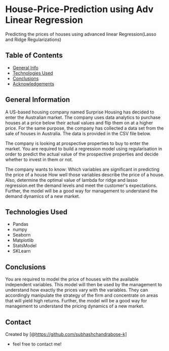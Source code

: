 # House-Price-Prediction using Adv Linear Regression
Predicting the prices of houses using advanced linear Regression(Lasso and Ridge Regularizations)

## Table of Contents
* [General Info](#general-information)
* [Technologies Used](#technologies-used)
* [Conclusions](#conclusions)
* [Acknowledgements](#acknowledgements)

## General Information
A US-based housing company named Surprise Housing has decided to enter the Australian market. The company uses data analytics to purchase houses at a price below their actual values and flip them on at a higher price. For the same purpose, the company has collected a data set from the sale of houses in Australia. The data is provided in the CSV file below.

The company is looking at prospective properties to buy to enter the market. You are required to build a regression model using regularisation in order to predict the actual value of the prospective properties and decide whether to invest in them or not.

The company wants to know: Which variables are significant in predicting the price of a house How well those variables describe the price of a house. Also, determine the optimal value of lambda for ridge and lasso regression.eet the demand levels and meet the customer's expectations. Further, the model will be a good way for management to understand the demand dynamics of a new market.

## Technologies Used
- Pandas
- numpy
- Seaborn
- Matplotlib
- StatsModel
- SKLearn

## Conclusions
You are required to model the price of houses with the available independent variables. This model will then be used by the management to understand how exactly the prices vary with the variables. They can accordingly manipulate the strategy of the firm and concentrate on areas that will yield high returns. Further, the model will be a good way for management to understand the pricing dynamics of a new market.

## Contact
Created by [@https://github.com/subhashchandrabose-k]
 - feel free to contact me!
